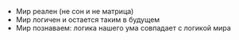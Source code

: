 - Мир реален (не сон и не матрица)
- Мир логичен и остается таким в будущем
- Мир познаваем: логика нашего ума совпадает с логикой мира